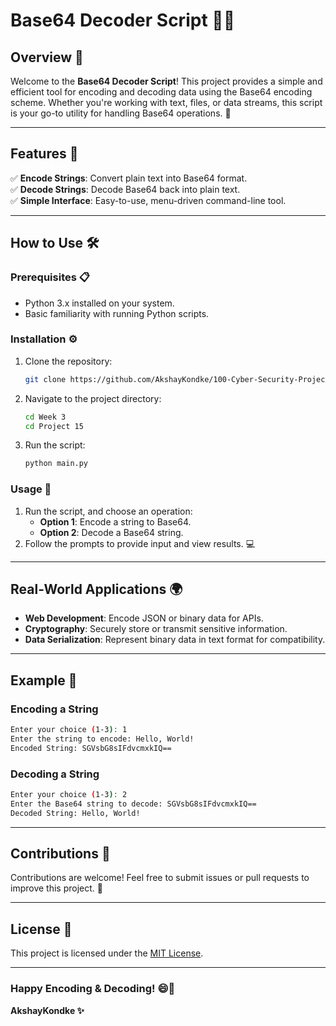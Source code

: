 # Base64 Decoder Script 📜✨

## Overview 🚀
Welcome to the **Base64 Decoder Script**! This project provides a simple and efficient tool for encoding and decoding data using the Base64 encoding scheme. Whether you're working with text, files, or data streams, this script is your go-to utility for handling Base64 operations. 🔐

---

## Features 🌟

✅ **Encode Strings**: Convert plain text into Base64 format.  
✅ **Decode Strings**: Decode Base64 back into plain text.    
✅ **Simple Interface**: Easy-to-use, menu-driven command-line tool.  

---

## How to Use 🛠️

### Prerequisites 📋
- Python 3.x installed on your system.
- Basic familiarity with running Python scripts.

### Installation ⚙️
1. Clone the repository:
   ```bash
   git clone https://github.com/AkshayKondke/100-Cyber-Security-Projects.git
   ```
2. Navigate to the project directory:
   ```bash
   cd Week 3
   cd Project 15
   ```
3. Run the script:
   ```bash
   python main.py
   ```

### Usage 🚦
1. Run the script, and choose an operation:
   - **Option 1**: Encode a string to Base64.
   - **Option 2**: Decode a Base64 string.
2. Follow the prompts to provide input and view results. 💻

---

## Real-World Applications 🌍
- **Web Development**: Encode JSON or binary data for APIs.  
- **Cryptography**: Securely store or transmit sensitive information.  
- **Data Serialization**: Represent binary data in text format for compatibility.  

---

## Example 🔎

### Encoding a String
```bash
Enter your choice (1-3): 1
Enter the string to encode: Hello, World!
Encoded String: SGVsbG8sIFdvcmxkIQ==
```

### Decoding a String
```bash
Enter your choice (1-3): 2
Enter the Base64 string to decode: SGVsbG8sIFdvcmxkIQ==
Decoded String: Hello, World!
```

---

## Contributions 🤝
Contributions are welcome! Feel free to submit issues or pull requests to improve this project. 🎉

---

## License 📜
This project is licensed under the [MIT License](LICENSE).

---

### Happy Encoding & Decoding! 😄🔐

**AkshayKondke ✨**